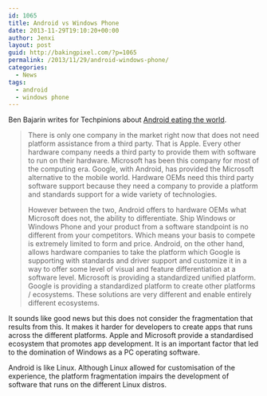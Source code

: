 ```yaml
---
id: 1065
title: Android vs Windows Phone
date: 2013-11-29T19:10:20+00:00
author: Jenxi
layout: post
guid: http://bakingpixel.com/?p=1065
permalink: /2013/11/29/android-windows-phone/
categories:
  - News
tags:
  - android
  - windows phone
---
```

Ben Bajarin writes for Techpinions about [Android eating the world](http://techpinions.com/android-is-eating-the-world/25276).

> There is only one company in the market right now that does not need platform assistance from a third party. That is Apple. Every other hardware company needs a third party to provide them with software to run on their hardware. Microsoft has been this company for most of the computing era. Google, with Android, has provided the Microsoft alternative to the mobile world. Hardware OEMs need this third party software support because they need a company to provide a platform and standards support for a wide variety of technologies.
> 
> However between the two, Android offers to hardware OEMs what Microsoft does not, the ability to differentiate. Ship Windows or Windows Phone and your product from a software standpoint is no different from your competitors. Which means your basis to compete is extremely limited to form and price. Android, on the other hand, allows hardware companies to take the platform which Google is supporting with standards and driver support and customize it in a way to offer some level of visual and feature differentiation at a software level. Microsoft is providing a standardized unified platform. Google is providing a standardized platform to create other platforms / ecosystems. These solutions are very different and enable entirely different ecosystems. 

It sounds like good news but this does not consider the fragmentation that results from this. It makes it harder for developers to create apps that runs across the different platforms. Apple and Microsoft provide a standardised ecosystem that promotes app development. It is an important factor that led to the domination of Windows as a PC operating software.

Android is like Linux. Although Linux allowed for customisation of the experience, the platform fragmentation impairs the development of software that runs on the different Linux distros.